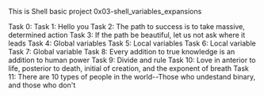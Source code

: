 This is Shell basic project 0x03-shell_variables_expansions

Task 0: <o>
Task 1: Hello you
Task 2: The path to success is to take massive, determined action
Task 3: If the path be beautiful, let us not ask where it leads
Task 4: Global variables
Task 5: Local variables
Task 6: Local variable
Task 7: Global variable
Task 8: Every addition to true knowledge is an addition to human power
Task 9: Divide and rule
Task 10: Love in anterior to life, posterior to death, initial of creation, and the exponent of breath
Task 11: There are 10 types of people in the world--Those who undestand binary, and those who don't
